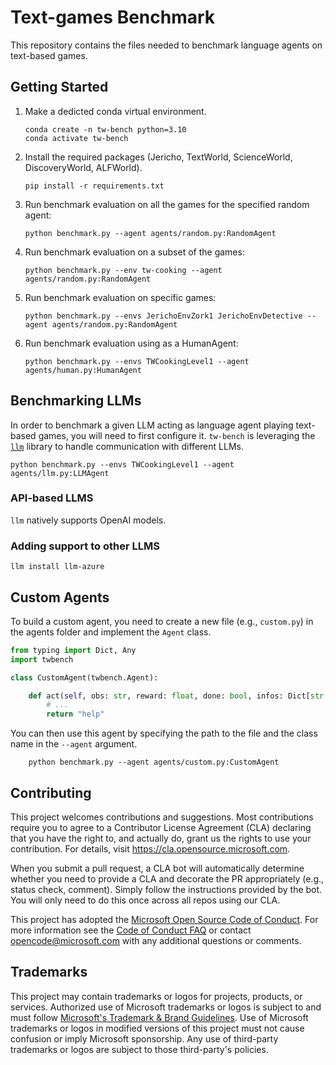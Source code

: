 # Text-games Benchmark
This repository contains the files needed to benchmark language agents on text-based games.

## Getting Started
1.	Make a dedicted conda virtual environment.

        conda create -n tw-bench python=3.10
        conda activate tw-bench

2.	Install the required packages (Jericho, TextWorld, ScienceWorld, DiscoveryWorld, ALFWorld).

        pip install -r requirements.txt

3.	Run benchmark evaluation on all the games for the specified random agent:

        python benchmark.py --agent agents/random.py:RandomAgent

4.	Run benchmark evaluation on a subset of the games:

        python benchmark.py --env tw-cooking --agent agents/random.py:RandomAgent

5.	Run benchmark evaluation on specific games:

        python benchmark.py --envs JerichoEnvZork1 JerichoEnvDetective --agent agents/random.py:RandomAgent

6.	Run benchmark evaluation using as a HumanAgent:

        python benchmark.py --envs TWCookingLevel1 --agent agents/human.py:HumanAgent


## Benchmarking LLMs

In order to benchmark a given LLM acting as language agent playing text-based games, you will need to first configure it. `tw-bench` is leveraging the [`llm`](https://llm.datasette.io/en/stable/) library to handle communication with different LLMs.

    python benchmark.py --envs TWCookingLevel1 --agent agents/llm.py:LLMAgent

### API-based LLMS

`llm` natively supports OpenAI models.

### Adding support to other LLMS

    llm install llm-azure


## Custom Agents

To build a custom agent, you need to create a new file (e.g., `custom.py`) in the agents folder and implement the `Agent` class.

```python
from typing import Dict, Any
import twbench

class CustomAgent(twbench.Agent):

    def act(self, obs: str, reward: float, done: bool, infos: Dict[str, Any]) -> str:
        # ...
        return "help"
```

You can then use this agent by specifying the path to the file and the class name in the `--agent` argument.

        python benchmark.py --agent agents/custom.py:CustomAgent


## Contributing

This project welcomes contributions and suggestions.  Most contributions require you to agree to a
Contributor License Agreement (CLA) declaring that you have the right to, and actually do, grant us
the rights to use your contribution. For details, visit https://cla.opensource.microsoft.com.

When you submit a pull request, a CLA bot will automatically determine whether you need to provide
a CLA and decorate the PR appropriately (e.g., status check, comment). Simply follow the instructions
provided by the bot. You will only need to do this once across all repos using our CLA.

This project has adopted the [Microsoft Open Source Code of Conduct](https://opensource.microsoft.com/codeofconduct/).
For more information see the [Code of Conduct FAQ](https://opensource.microsoft.com/codeofconduct/faq/) or
contact [opencode@microsoft.com](mailto:opencode@microsoft.com) with any additional questions or comments.

## Trademarks

This project may contain trademarks or logos for projects, products, or services. Authorized use of Microsoft
trademarks or logos is subject to and must follow
[Microsoft's Trademark & Brand Guidelines](https://www.microsoft.com/en-us/legal/intellectualproperty/trademarks/usage/general).
Use of Microsoft trademarks or logos in modified versions of this project must not cause confusion or imply Microsoft sponsorship.
Any use of third-party trademarks or logos are subject to those third-party's policies.
